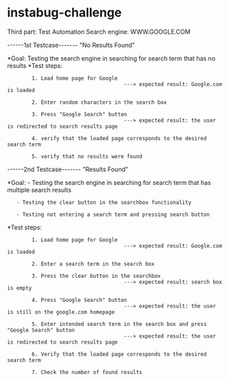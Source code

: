 # instabug-challenge
Third part: Test Automation
Search engine: WWW.GOOGLE.COM
  
------1st Testcase------- "No Results Found"

*Goal: 
        Testing the search engine in searching for search term that has no results
*Test steps:

            1. Load home page for Google 
                                          ---> expected result: Google.com is loaded
                                          
            2. Enter random characters in the search box
            
            3. Press "Google Search" button 
                                          ---> expected result: the user is redirected to search results page
                                          
            4. verify that the loaded page corresponds to the desired search term
            
            5. verify that no results were found
            
------2nd Testcase------- "Results Found"  

*Goal: 
       - Testing the search engine in searching for search term that has multiple search results

       - Testing the clear button in the searchbox functionality
       
       - Testing not entering a search term and pressing search button
*Test steps:

            1. Load home page for Google 
                                          ---> expected result: Google.com is loaded
                                          
            2. Enter a search term in the search box
            
            3. Press the clear button in the searchbox
                                          ---> expected result: search box is empty
                                          
            4. Press "Google Search" button 
                                          ---> expected result: the user is still on the google.com homepage
                                          
            5. Enter intended search term in the search box and press "Google Search" button 
                                          ---> expected result: the user is redirected to search results page
                                          
            6. Verify that the loaded page corresponds to the desired search term
            
            7. Check the number of found results
